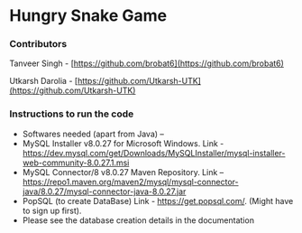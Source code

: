 # Hungry Snake Game

### Contributors

Tanveer Singh - [https://github.com/brobat6](https://github.com/brobat6)

Utkarsh Darolia - [https://github.com/Utkarsh-UTK](https://github.com/Utkarsh-UTK)

### Instructions to run the code

- Softwares needed (apart from Java) – 
-	MySQL Installer v8.0.27 for Microsoft Windows. Link - https://dev.mysql.com/get/Downloads/MySQLInstaller/mysql-installer-web-community-8.0.27.1.msi
-	MySQL Connector/8 v8.0.27 Maven Repository. Link – 
https://repo1.maven.org/maven2/mysql/mysql-connector-java/8.0.27/mysql-connector-java-8.0.27.jar
-	PopSQL (to create DataBase) Link - https://get.popsql.com/. (Might have to sign up first).
- Please see the database creation details in the documentation

